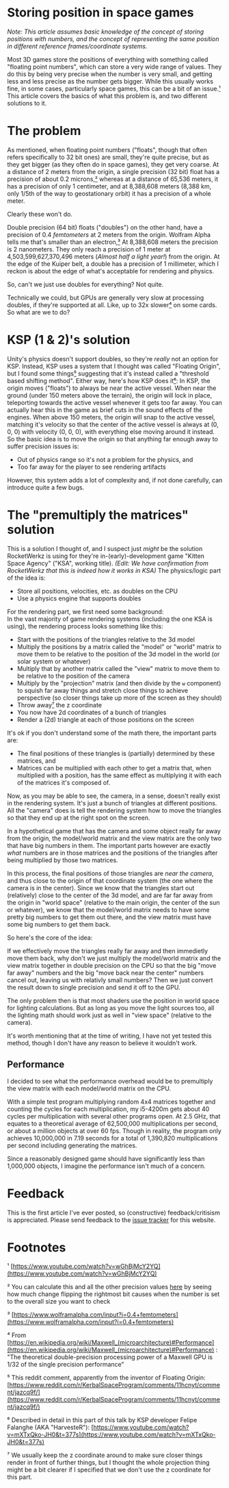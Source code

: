 # Storing position in space games

*Note: This article assumes basic knowledge of the concept of storing positions with numbers, and*
*the concept of representing the same position in different reference frames/coordinate systems.*

Most 3D games store the positions of everything with something called "floating point numbers", which can store a very
wide range of values. They do this by being very precise when the number is very small, and getting less and less
precise as the number gets bigger. While this usually works fine, in some cases, particularly space games, this can
be a bit of an issue.[¹](#footnote-1) This article covers the basics of what this problem is, and two different solutions to it.

# The problem
As mentioned, when floating point numbers ("floats", though that often refers specifically to 32 bit ones) are small,
they're quite precise, but as they get bigger (as they often do in space games), they get very coarse. At a distance
of 2 meters from the origin, a single precision (32 bit) float has a precision of about 0.2 microns,[²](#footnote-2) whereas at a
distance of 65,536 meters, it has a precision of only 1 centimeter, and at 8,388,608 meters (8,388 km, only 1/5th
of the way to geostationary orbit) it has a precision of a whole meter.

Clearly these won't do.

Double precision (64 bit) floats ("doubles") on the other hand, have a precision of 0.4 *femtometers* at 2 meters
from the origin. Wolfram Alpha tells me that's smaller than an electron,[³](#footnote-3) At 8,388,608 meters the precision is
2 nanometers. They only reach a precision of 1 meter at 4,503,599,627,370,496 meters (*Almost half a light year!*)
from the origin. At the edge of the Kuiper belt, a double has a precision of 1 millimeter, which I reckon is about
the edge of what's acceptable for rendering and physics.

So, can't we just use doubles for everything?
Not quite.

Technically we could, but GPUs are generally very slow at processing doubles, if they're supported at all.
Like, up to 32x slower[⁴](#footnote-4) on some cards.
So what are we to do?


# KSP (1 & 2)'s solution
Unity's physics doesn't support doubles, so they're *really* not an option for KSP. Instead, KSP uses a system that
I thought was called "Floating Origin", but I found some things[⁵](#footnote-5) suggesting that it's instead called a
"threshold based shifting method". Either way, here's how KSP does it[⁶](#footnote-6): In KSP, the origin moves ("floats")
to always be near the active vessel. When near the ground (under 150 meters above the terrain), the origin will lock in
place, teleporting towards the active vessel whenever it gets too far away. You can actually hear this in the game as
brief cuts in the sound effects of the engines. When above 150 meters, the origin will snap to the active vessel,
matching it's velocity so that the center of the active vessel is always at (0, 0, 0) with velocity (0, 0, 0),
with everything else moving around it instead. So the basic idea is to move the origin so that anything far
enough away to suffer precision issues is:
* Out of physics range so it's not a problem for the physics, and
* Too far away for the player to see rendering artifacts

However, this system adds a lot of complexity and, if not done carefully, can introduce quite a few bugs.


# The "premultiply the matrices" solution
This is a solution I thought of, and I suspect just *might* be the solution RocketWerkz is using for they're in-(early)-development
game "Kitten Space Agency" ("KSA", working title). *(Edit: We have confirmation from RocketWerkz that this is indeed how it works in KSA)*
The physics/logic part of the idea is:
* Store all positions, velocities, etc. as doubles on the CPU
* Use a physics engine that supports doubles

For the rendering part, we first need some background:  
In the vast majority of game rendering systems (including the one KSA is using), the rendering process looks something like this:
* Start with the positions of the triangles relative to the 3d model
* Multiply the positions by a matrix called the "model" or "world" matrix to move them to be relative to the position of the 3d model in the world (or solar system or whatever)
* Multiply that by another matrix called the "view" matrix to move them to be relative to the position of the camera
* Multiply by the "projection" matrix (and then divide by the `w` component) to squish far away things and stretch close things to achieve perspective (so closer things take up more of the screen as they should)
* Throw away[⁷](#footnote-7) the z coordinate
* You now have 2d coordinates of a bunch of triangles
* Render a (2d) triangle at each of those positions on the screen

It's ok if you don't understand some of the math there, the important parts are:
* The final positions of these triangles is (partially) determined by these matrices, and
* Matrices can be multiplied with each other to get a matrix that, when multiplied with
    a position, has the same effect as multiplying it with each of the matrices it's composed of.

Now, as you may be able to see, the camera, in a sense, doesn't really exist in the rendering system.
It's just a bunch of triangles at different positions. All the "camera" does is tell the rendering
system how to move the triangles so that they end up at the right spot on the screen.

In a hypothetical game that has the camera and some object really far away from the origin, the model/world
matrix and the view matrix are the only two that have big numbers in them. The important parts however are
exactly *what* numbers are in those matrices and the positions of the triangles after being multiplied by
those two matrices.

In this process, the final positions of those triangles are *near the camera*, and thus close to the origin
of that coordinate system (the one where the camera is in the center). Since we know that the triangles
start out (relatively) close to the center of the 3d model, and are far far away from the origin in
"world space" (relative to the main origin, the center of the sun or whatever), we know that the
model/world matrix needs to have some pretty big numbers to get them out there, and the
view matrix must have some big numbers to get them back.

So here's the core of the idea:

If we effectively move the triangles really far away and then immedietly move them back, why don't
we just multiply the model/world matrix and the view matrix together in double precision on the CPU
so that the big "move far away" numbers and the big "move back near the center" numbers cancel out,
leaving us with relativly small numbers? Then we just convert the result down to single precision
and send it off to the GPU.

The only problem then is that most shaders use the position in world space for lighting calculations.
But as long as you move the light sources too, all the lighting math should work just as well in
"view space" (relative to the camera).

It's worth mentioning that at the time of writing, I have not yet tested this method, though
I don't have any reason to believe it wouldn't work.


## Performance
I decided to see what the performance overhead would be to premultiply the view matrix with each model/world
matrix on the CPU.

With a simple test program multiplying random 4x4 matrices together and counting the cycles for each multiplication,
my i5-4200m gets about 40 cycles per multiplication with several other programs open. At 2.5 GHz, that equates to
a theoretical average of 62,500,000 multiplications per second, or about a million objects at over 60 fps. Though
in reality, the program only achieves 10,000,000 in 7.19 seconds for a total of 1,390,820 multiplications per
second including generating the matrices.

Since a reasonably designed game should have significantly less than 1,000,000 objects, I imagine the performance
isn't much of a concern.


# Feedback
This is the first article I've ever posted, so (constructive) feedback/critisism is appreciated.
Please send feedback to the [issue tracker](https://github.com/StrandedSoftwareDeveloper/strandedsoftwaredeveloper.github.io/issues) for this website.


# Footnotes
<a id="footnote-1">¹</a> [https://www.youtube.com/watch?v=wGhBjMcY2YQ](https://www.youtube.com/watch?v=wGhBjMcY2YQ)  

<a id="footnote-2">²</a> You can calculate this and all the other precision values [here](https://evanw.github.io/float-toy/) by seeing how much change flipping the rightmost bit causes when the number is set to the overall size you want to check  

<a id="footnote-3">³</a> [https://www.wolframalpha.com/input?i=0.4+femtometers](https://www.wolframalpha.com/input?i=0.4+femtometers)

<a id="footnote-4">⁴</a> From [https://en.wikipedia.org/wiki/Maxwell_(microarchitecture)#Performance](https://en.wikipedia.org/wiki/Maxwell_(microarchitecture)#Performance) : "The theoretical double-precision processing power of a Maxwell GPU is 1/32 of the single precision performance"  

<a id="footnote-5">⁵</a> This reddit comment, apparently from the inventor of Floating Origin: [https://www.reddit.com/r/KerbalSpaceProgram/comments/11hcnyt/comment/jazcq9f/](https://www.reddit.com/r/KerbalSpaceProgram/comments/11hcnyt/comment/jazcq9f/)  

<a id="footnote-6">⁶</a> Described in detail in this part of this talk by KSP developer Felipe Falanghe (AKA "HarvesteR"): [https://www.youtube.com/watch?v=mXTxQko-JH0&t=377s](https://www.youtube.com/watch?v=mXTxQko-JH0&t=377s)  

<a id="footnote-7">⁷</a> We usually keep the z coordinate around to make sure closer things render in front of further
  things, but I thought the whole projection thing might be a bit clearer if I specified that
  we don't use the z coordinate for this part.

